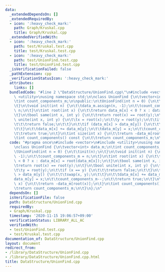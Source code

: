 ```yaml
---
data:
  _extendedDependsOn: []
  _extendedRequiredBy:
  - icon: ':heavy_check_mark:'
    path: Graph/Kruskal.cpp
    title: Graph/Kruskal.cpp
  _extendedVerifiedWith:
  - icon: ':heavy_check_mark:'
    path: test/Kruskal.test.cpp
    title: test/Kruskal.test.cpp
  - icon: ':heavy_check_mark:'
    path: test/UnionFind.test.cpp
    title: test/UnionFind.test.cpp
  _isVerificationFailed: false
  _pathExtension: cpp
  _verificationStatusIcon: ':heavy_check_mark:'
  attributes:
    links: []
  bundledCode: "#line 2 \"DataStructure/UnionFind.cpp\"\n#include <vector>\n#include\
    \ <utility>\nusing namespace std;\n\nclass UnionFind {\n\tvector<int> data_m;\n\
    \tint count_components_m;\n\npublic:\n\tUnionFind(int n = 0) {\n\t\tinit(n);\n\
    \t}\n\tvoid init(int n) {\n\t\tdata_m.assign(n, -1);\n\t\tcount_components_m =\
    \ n;\n\t}\n\tint root(int x) {\n\t\treturn data_m[x] < 0 ? x : data_m[x] = root(data_m[x]);\n\
    \t}\n\tbool same(int x, int y) {\n\t\treturn root(x) == root(y);\n\t}\n\tbool\
    \ unite(int x, int y) {\n\t\tx = root(x);\n\t\ty = root(y);\n\t\tif (x == y) {\n\
    \t\t\treturn false;\n\t\t}\n\t\tif (data_m[x] > data_m[y]) {\n\t\t\tswap(x, y);\n\
    \t\t}\n\t\tdata_m[x] += data_m[y];\n\t\tdata_m[y] = x;\n\t\tcount_components_m--;\n\
    \t\treturn true;\n\t}\n\tint size(int x) {\n\t\treturn -data_m[root(x)];\n\t}\n\
    \tint count_components() const {\n\t\treturn count_components_m;\n\t}\n};\n"
  code: "#pragma once\n#include <vector>\n#include <utility>\nusing namespace std;\n\
    \nclass UnionFind {\n\tvector<int> data_m;\n\tint count_components_m;\n\npublic:\n\
    \tUnionFind(int n = 0) {\n\t\tinit(n);\n\t}\n\tvoid init(int n) {\n\t\tdata_m.assign(n,\
    \ -1);\n\t\tcount_components_m = n;\n\t}\n\tint root(int x) {\n\t\treturn data_m[x]\
    \ < 0 ? x : data_m[x] = root(data_m[x]);\n\t}\n\tbool same(int x, int y) {\n\t\
    \treturn root(x) == root(y);\n\t}\n\tbool unite(int x, int y) {\n\t\tx = root(x);\n\
    \t\ty = root(y);\n\t\tif (x == y) {\n\t\t\treturn false;\n\t\t}\n\t\tif (data_m[x]\
    \ > data_m[y]) {\n\t\t\tswap(x, y);\n\t\t}\n\t\tdata_m[x] += data_m[y];\n\t\t\
    data_m[y] = x;\n\t\tcount_components_m--;\n\t\treturn true;\n\t}\n\tint size(int\
    \ x) {\n\t\treturn -data_m[root(x)];\n\t}\n\tint count_components() const {\n\t\
    \treturn count_components_m;\n\t}\n};\n"
  dependsOn: []
  isVerificationFile: false
  path: DataStructure/UnionFind.cpp
  requiredBy:
  - Graph/Kruskal.cpp
  timestamp: '2020-11-15 19:06:57+09:00'
  verificationStatus: LIBRARY_ALL_AC
  verifiedWith:
  - test/UnionFind.test.cpp
  - test/Kruskal.test.cpp
documentation_of: DataStructure/UnionFind.cpp
layout: document
redirect_from:
- /library/DataStructure/UnionFind.cpp
- /library/DataStructure/UnionFind.cpp.html
title: DataStructure/UnionFind.cpp
---
```

